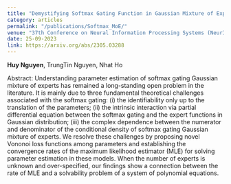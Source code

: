 ```yaml
---
title: "Demystifying Softmax Gating Function in Gaussian Mixture of Experts"
category: articles
permalink: "/publications/Softmax_MoE/"
venue: "37th Conference on Neural Information Processing Systems (NeurIPS)"
date: 25-09-2023
link: https://arxiv.org/abs/2305.03288
---
```


[comment]: <> (<a href="https://arxiv.org/abs/2305.03288">Arxiv</a>.)
<b>Huy Nguyen</b>, TrungTin Nguyen, Nhat Ho

Abstract: Understanding parameter estimation of softmax gating Gaussian mixture of experts has
remained a long-standing open problem in the literature. It is mainly due to three fundamental
theoretical challenges associated with the softmax gating: (i) the identifiability only up to
the translation of the parameters; (ii) the intrinsic interaction via partial differential equation
between the softmax gating and the expert functions in Gaussian distribution; (iii) the complex
dependence between the numerator and denominator of the conditional density of softmax gating
Gaussian mixture of experts. We resolve these challenges by proposing novel Vononoi loss
functions among parameters and establishing the convergence rates of the maximum likelihood
estimator (MLE) for solving parameter estimation in these models. When the number of experts
is unknown and over-specified, our findings show a connection between the rate of MLE and a
solvability problem of a system of polynomial equations.
